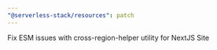 ```yaml
---
"@serverless-stack/resources": patch
---
```


Fix ESM issues with cross-region-helper utility for NextJS Site
